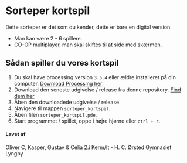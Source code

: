 # Sorteper kortspil
Dette sorteper er det som du kender, dette er bare en digital version.
* Man kan være 2 - 6 spillere.
* CO-OP multiplayer, man skal skiftes til at side med skærmen.

## Sådan spiller du vores kortspil
1. Du skal have processing version `3.5.4` eller ældre installeret på din computer. [Download Processing her](https://processing.org/download/)
1. Download den seneste udgivelse / release fra denne repository. [Find dem her](https://github.com/orc13a/Sorteper-kortspil/releases)
1. Åben den downloadede udgivelse / release.
1. Navigere til mappen `sorteper_kortspil`.
1. Åben filen `sorteper_kortspil.pde`.
1. Start programmet / spillet, oppe i højre hjørne eller `ctrl + r`.

#### Lavet af 
Oliver C, Kasper, Gustav & Celia
2.i Kerm/It - H. C. Ørsted Gymnasiet Lyngby